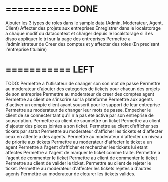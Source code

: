 


===========
DONE
===========
Ajouter les 3 types de roles dans le sample data (Admin, Moderateur, Agent, Client)
Affecter des projets aux entreprises
Enregistrer dans le localstorage a chaque modif du datacontext et charger depuis le localstorage si il es dispo
appliquer le tri sur la page des entreprises
Permettre a l'administrateur de Creer des comptes et y affecter des roles (En precisant l'entreprise titulaire)

===========
 LEFT
===========
TODO:
Permettre a l'utlisateur de changer son son mot de passe
Permettre au moderateur d'ajouter des categories de tickets pour chacun des projets de son entreprise
Permettre au moderateur de creer des comptes agent
Permettre au client de s'inscrire sur la plateforme
Permettre aux agents d'activer un compte client ayant souscrit pour le support de leur entreprise
Permettre au moderateur de changer leur mots de passe.
Empecher le client de se connecter tant qu'il n'a pas ete active par son entreprise de souscription.
Permettre au client de soumettre un ticket
Permettre au client d'ajouter des pieces jointes a son ticket.
Permettre au client d'afficher ses tickets par statut
Permettre au moderateur d'afficher les tickets et d'affecter ceux en attente a des agents.
Permettre au moderateur d'affecter un niveau de priorite aux tickets
Permettre au moderateur d'affecter le ticket a un agent
Permettre a l'agent d'afficher et rechercher les tickets lui etant affectes
Permettre a l'agent de marquer le ticket comme traite.
Permettre a l'agent de commenter le ticket
Permettre au client de commenter le ticket
Permettre au client de valider le ticket.
Permettre au client de rejeter le ticket.
Permettre au moderateur d'affecter les tickets rejetes a d'autres agents
Permettre au moderateur de cloturer les tickets valides.